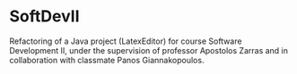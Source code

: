 # SoftDevII
Refactoring of a Java project (LatexEditor) for course Software Development II, under the supervision of professor Apostolos Zarras and in collaboration with classmate Panos Giannakopoulos.
